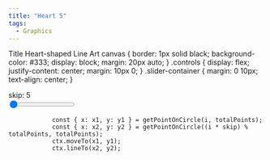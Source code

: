 ```yaml
---
title: "Heart 5"
tags:
  - Graphics
---
```


Title Heart-shaped Line Art
</style>
    canvas {
        border: 1px solid black;
        background-color: #333;
        display: block;
        margin: 20px auto;
    }
    .controls {
        display: flex;
        justify-content: center;
        margin: 10px 0;
    }
    .slider-container {
        margin: 0 10px;
        text-align: center;
    }
</style>
<div class="controls">
    <div class="slider-container">
        <label for="skip-slider">skip: <span id="skip-value">5</span></label><br>
        <input type="range" id="skip-slider" min="1" max="160" value="1" step="1">
    </div>
</div>
<canvas id="heartCanvas" width="600" height="600"></canvas>
<script> 
    const canvas = document.getElementById('heartCanvas');
    const ctx = canvas.getContext('2d');
    const width = canvas.width;
    const height = canvas.height;

    const radius = Math.min(width, height) / 2 - 20; // Circle radius
    const centerX = width / 2;
    const centerY = height / 2;
    const totalPoints = 160; // Total points around the circle

    // Function to calculate the position of points around the circle
    function getPointOnCircle(index, totalPoints) {
        const angle = (2 * Math.PI * index) / totalPoints;
        const x = centerX + radius * Math.cos(angle);
        const y = centerY + radius * Math.sin(angle);
        return { x, y };
    }

    // Draw the numbered points and connect them with lines
    function drawHeartLines() {
        ctx.clearRect(0, 0, width, height); // Clear the canvas

        // Draw the circle points
        ctx.fillStyle = "black";
        for (let i = 0; i < totalPoints; i++) {
            const { x, y } = getPointOnCircle(i, totalPoints);
            ctx.beginPath();
            ctx.arc(x, y, 3, 0, 2 * Math.PI);
            ctx.fill();
            ctx.fillText(i, x + 5, y + 5); // Label the points with numbers
        }

        // Draw the connecting lines
        for (let i = 0; i < totalPoints; i++) {
            const { x: x1, y: y1 } = getPointOnCircle(i, totalPoints);
            const { x: x2, y: y2 } = getPointOnCircle((i * skip) % totalPoints, totalPoints);
            
            ctx.beginPath();
            ctx.moveTo(x1, y1);
            
            // Use different colors for different regions (as per the original image)
            if (i < totalPoints / 2) {
                ctx.strokeStyle = 'blue';
            } else {
                ctx.strokeStyle = 'red';
            }
            
            ctx.lineTo(x2, y2);
            ctx.stroke();
        }
    }

    // Get sliders and display elements
    const skipSlider = document.getElementById('skip-slider');
    const skipValueDisplay = document.getElementById('skip-value');

    // Update display and values dynamically
    let skip = parseInt(skipSlider.value);
    //let numLines = f1*150;
    //let delta = (1 / numLines) * 2 * Math.PI;

    skipSlider.addEventListener('input', () => {
        skip = parseFloat(skipSlider.value);
        skipValueDisplay.textContent = skip;
    });

    drawHeartLines();
</script>


```
            const { x: x1, y: y1 } = getPointOnCircle(i, totalPoints);
            const { x: x2, y: y2 } = getPointOnCircle((i * skip) % totalPoints, totalPoints);
            ctx.moveTo(x1, y1);
            ctx.lineTo(x2, y2);
```
